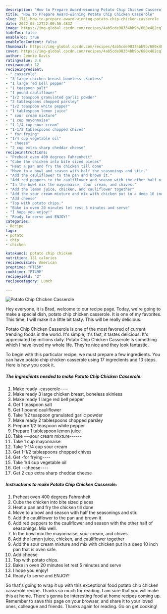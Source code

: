 ```yaml
---
description: "How to Prepare Award-winning Potato Chip Chicken Casserole"
title: "How to Prepare Award-winning Potato Chip Chicken Casserole"
slug: 1711-how-to-prepare-award-winning-potato-chip-chicken-casserole
date: 2022-05-12T22:00:56.483Z
image: https://img-global.cpcdn.com/recipes/4ab5cde98334bb9b/680x482cq70/potato-chip-chicken-casserole-recipe-main-photo.jpg
hideToc: false
enableToc: true
enableTocContent: false
thumbnail: https://img-global.cpcdn.com/recipes/4ab5cde98334bb9b/680x482cq70/potato-chip-chicken-casserole-recipe-main-photo.jpg
cover: https://img-global.cpcdn.com/recipes/4ab5cde98334bb9b/680x482cq70/potato-chip-chicken-casserole-recipe-main-photo.jpg
author: Jennie Davis
ratingvalue: 3.6
reviewcount: 12
recipeingredient:
- " casserole"
- "3 large chicken breast boneless skinless"
- "1 large red bell pepper"
- "1 teaspoon salt"
- "1 pound cauliflower"
- "1/2 teaspoon granulated garlic powder"
- "2 tablespoons chopped parsley"
- "1/2 teaspoon white pepper"
- "1 tablespoon lemon juice"
- " sour cream mixture"
- "1 cup mayonnaise"
- "1-1/4 cup sour cream"
- "1-1/2 tablespoons chopped chives"
- " for frying"
- "1/4 cup vegetable oil"
- " cheese"
- "2 cup extra sharp cheddar cheese"
recipeinstructions:
- "Preheat oven 400 degrees Fahrenheit"
- "Cube the chicken into bite sized pieces"
- "Heat a pan and fry the chicken till done"
- "Move to a bowl and season with half the seasonings and stir."
- "Add the cauliflower to the pan and brown it."
- "Add red peppers to the cauliflower and season with the other half of seasonings. Mix well."
- "In the bowl mix the mayonnaise, sour cream, and chives."
- "Add the lemon juice, chicken, and cauliflower together"
- "Add the sour cream mixture and mix with chicken put in a deep 10 inch pan that is oven safe."
- "Add cheese"
- "Top with potato chips."
- "Bake in oven 20 minutes let rest 5 minutes and serve"
- "I hope you enjoy!"
- "Ready to serve and ENJOY!"
categories:
- Recipe
tags:
- potato
- chip
- chicken

katakunci: potato chip chicken 
nutrition: 131 calories
recipecuisine: American
preptime: "PT15M"
cooktime: "PT49M"
recipeyield: "2"
recipecategory: Lunch

---
```



![Potato Chip Chicken Casserole](https://img-global.cpcdn.com/recipes/4ab5cde98334bb9b/680x482cq70/potato-chip-chicken-casserole-recipe-main-photo.jpg)

Hey everyone, it is Brad, welcome to our recipe page. Today, we're going to make a special dish, potato chip chicken casserole. It is one of my favorites. This time, I will make it a little bit tasty. This will be really delicious.



Potato Chip Chicken Casserole is one of the most favored of current trending foods in the world. It's simple, it's fast, it tastes delicious. It's appreciated by millions daily. Potato Chip Chicken Casserole is something which I have loved my whole life. They're nice and they look fantastic.


To begin with this particular recipe, we must prepare a few ingredients. You can have potato chip chicken casserole using 17 ingredients and 13 steps. Here is how you cook it.

<!--inarticleads1-->

##### The ingredients needed to make Potato Chip Chicken Casserole:

1. Make ready  -casserole----
1. Make ready 3 large chicken breast, boneless skinless
1. Make ready 1 large red bell pepper
1. Get 1 teaspoon salt
1. Get 1 pound cauliflower
1. Take 1/2 teaspoon granulated garlic powder
1. Make ready 2 tablespoons chopped parsley
1. Prepare 1/2 teaspoon white pepper
1. Prepare 1 tablespoon lemon juice
1. Take  ---sour cream mixture------
1. Take 1 cup mayonnaise
1. Take 1-1/4 cup sour cream
1. Get 1-1/2 tablespoons chopped chives
1. Get  -for frying----
1. Take 1/4 cup vegetable oil
1. Get  --cheese----
1. Get 2 cup extra sharp cheddar cheese




<!--inarticleads2-->

##### Instructions to make Potato Chip Chicken Casserole:

1. Preheat oven 400 degrees Fahrenheit
1. Cube the chicken into bite sized pieces
1. Heat a pan and fry the chicken till done
1. Move to a bowl and season with half the seasonings and stir.
1. Add the cauliflower to the pan and brown it.
1. Add red peppers to the cauliflower and season with the other half of seasonings. Mix well.
1. In the bowl mix the mayonnaise, sour cream, and chives.
1. Add the lemon juice, chicken, and cauliflower together
1. Add the sour cream mixture and mix with chicken put in a deep 10 inch pan that is oven safe.
1. Add cheese
1. Top with potato chips.
1. Bake in oven 20 minutes let rest 5 minutes and serve
1. I hope you enjoy!
1. Ready to serve and ENJOY!



So that's going to wrap it up with this exceptional food potato chip chicken casserole recipe. Thanks so much for reading. I am sure that you will make this at home. There's gonna be interesting food at home recipes coming up. Remember to save this page on your browser, and share it to your loved ones, colleague and friends. Thanks again for reading. Go on get cooking!
